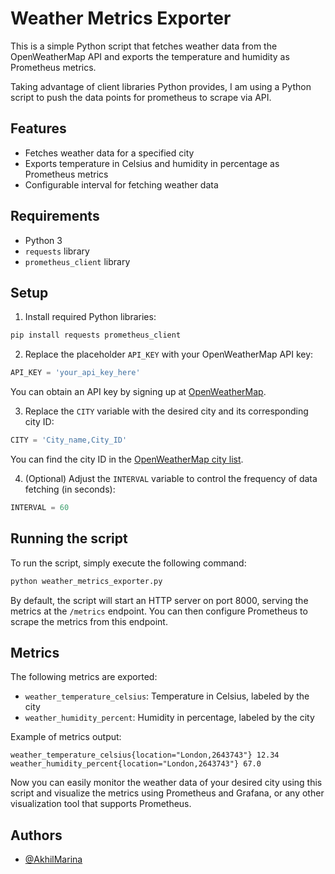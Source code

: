 
# Weather Metrics Exporter

This is a simple Python script that fetches weather data from the OpenWeatherMap API and exports the temperature and humidity as Prometheus metrics.

Taking advantage of client libraries Python provides, I am using a Python script to push the data points for prometheus to scrape via API.

## Features

- Fetches weather data for a specified city
- Exports temperature in Celsius and humidity in percentage as Prometheus metrics
- Configurable interval for fetching weather data

## Requirements

- Python 3
- `requests` library
- `prometheus_client` library

## Setup

1. Install required Python libraries:

```bash
pip install requests prometheus_client
```

2. Replace the placeholder `API_KEY` with your OpenWeatherMap API key:

```python
API_KEY = 'your_api_key_here'
```

  You can obtain an API key by signing up at [OpenWeatherMap](https://openweathermap.org/).

3. Replace the `CITY` variable with the desired city and its corresponding city ID:

```python
CITY = 'City_name,City_ID'
```

  You can find the city ID in the [OpenWeatherMap city list](http://bulk.openweathermap.org/sample/).

4. (Optional) Adjust the `INTERVAL` variable to control the frequency of data fetching (in seconds):

```python
INTERVAL = 60
```

## Running the script

To run the script, simply execute the following command:

```bash
python weather_metrics_exporter.py
```

By default, the script will start an HTTP server on port 8000, serving the metrics at the `/metrics` endpoint. You can then configure Prometheus to scrape the metrics from this endpoint.

## Metrics

The following metrics are exported:

- `weather_temperature_celsius`: Temperature in Celsius, labeled by the city
- `weather_humidity_percent`: Humidity in percentage, labeled by the city

Example of metrics output:

```
weather_temperature_celsius{location="London,2643743"} 12.34
weather_humidity_percent{location="London,2643743"} 67.0
```

Now you can easily monitor the weather data of your desired city using this script and visualize the metrics using Prometheus and Grafana, or any other visualization tool that supports Prometheus.
## Authors

- [@AkhilMarina](https://github.com/AkhilMarina)

